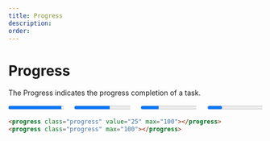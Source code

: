 ```yaml
---
title: Progress
description: 
order: 
---
```


# Progress

The Progress indicates the progress completion of a task.

 
<div class="docs-demo columns">
  <div class="column col-3 col-xs-12">
    <progress class="progress" value="75" max="100"></progress>
  </div>
  <div class="column col-3 col-xs-12">
    <progress class="progress" value="50" max="100"></progress>
  </div>
  <div class="column col-3 col-xs-12">
    <progress class="progress" value="25" max="100"></progress>
  </div>
  <div class="column col-3 col-xs-12">
    <progress class="progress" max="100"></progress>
  </div>
</div>

```html
<progress class="progress" value="25" max="100"></progress>
<progress class="progress" max="100"></progress>
```